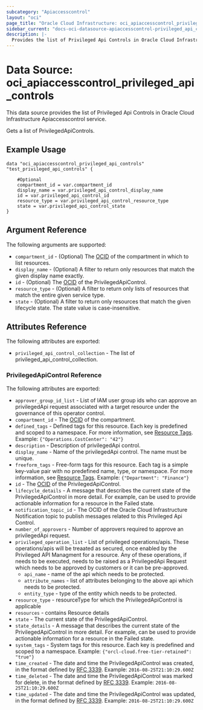 ```yaml
---
subcategory: "Apiaccesscontrol"
layout: "oci"
page_title: "Oracle Cloud Infrastructure: oci_apiaccesscontrol_privileged_api_controls"
sidebar_current: "docs-oci-datasource-apiaccesscontrol-privileged_api_controls"
description: |-
  Provides the list of Privileged Api Controls in Oracle Cloud Infrastructure Apiaccesscontrol service
---
```


# Data Source: oci_apiaccesscontrol_privileged_api_controls
This data source provides the list of Privileged Api Controls in Oracle Cloud Infrastructure Apiaccesscontrol service.

Gets a list of PrivilegedApiControls.


## Example Usage

```hcl
data "oci_apiaccesscontrol_privileged_api_controls" "test_privileged_api_controls" {

	#Optional
	compartment_id = var.compartment_id
	display_name = var.privileged_api_control_display_name
	id = var.privileged_api_control_id
	resource_type = var.privileged_api_control_resource_type
	state = var.privileged_api_control_state
}
```

## Argument Reference

The following arguments are supported:

* `compartment_id` - (Optional) The [OCID](https://docs.cloud.oracle.com/iaas/Content/General/Concepts/identifiers.htm) of the compartment in which to list resources.
* `display_name` - (Optional) A filter to return only resources that match the given display name exactly.
* `id` - (Optional) The [OCID](https://docs.cloud.oracle.com/iaas/Content/General/Concepts/identifiers.htm) of the PrivilegedApiControl.
* `resource_type` - (Optional) A filter to return only lists of resources that match the entire given service type.
* `state` - (Optional) A filter to return only resources that match the given lifecycle state. The state value is case-insensitive. 


## Attributes Reference

The following attributes are exported:

* `privileged_api_control_collection` - The list of privileged_api_control_collection.

### PrivilegedApiControl Reference

The following attributes are exported:

* `approver_group_id_list` - List of IAM user group ids who can approve an privilegedApi request associated with a target resource under the governance of this operator control.
* `compartment_id` - The [OCID](https://docs.cloud.oracle.com/iaas/Content/General/Concepts/identifiers.htm) of the compartment.
* `defined_tags` - Defined tags for this resource. Each key is predefined and scoped to a namespace. For more information, see [Resource Tags](https://docs.cloud.oracle.com/iaas/Content/General/Concepts/resourcetags.htm).  Example: `{"Operations.CostCenter": "42"}` 
* `description` - Description of privilegedApi control.
* `display_name` - Name of the privilegedApi control. The name must be unique.
* `freeform_tags` - Free-form tags for this resource. Each tag is a simple key-value pair with no predefined name, type, or namespace. For more information, see [Resource Tags](https://docs.cloud.oracle.com/iaas/Content/General/Concepts/resourcetags.htm).  Example: `{"Department": "Finance"}` 
* `id` - The [OCID](https://docs.cloud.oracle.com/iaas/Content/General/Concepts/identifiers.htm) of the PrivilegedApiControl.
* `lifecycle_details` - A message that describes the current state of the PrivilegedApiControl in more detail. For example, can be used to provide actionable information for a resource in the Failed state. 
* `notification_topic_id` - The OCID of the Oracle Cloud Infrastructure Notification topic to publish messages related to this Privileged Api Control.
* `number_of_approvers` - Number of approvers required to approve an privilegedApi request.
* `privileged_operation_list` - List of privileged operations/apis. These operations/apis will be treaated as secured, once enabled by the Privileged API Managment for a resource. Any of these operations, if needs to be executed, needs to be raised as a PrivilegedApi Request which needs to be approved by customers or it can be pre-approved. 
	* `api_name` - name of the api which needs to be protected.
	* `attribute_names` - list of attributes belonging to the above api which needs to be protected.
	* `entity_type` - type of the entity which needs to be protected.
* `resource_type` - resourceType for which the PrivilegedApiControl is applicable
* `resources` - contains Resource details
* `state` - The current state of the PrivilegedApiControl.
* `state_details` - A message that describes the current state of the PrivilegedApiControl in more detail. For example, can be used to provide actionable information for a resource in the Failed state. 
* `system_tags` - System tags for this resource. Each key is predefined and scoped to a namespace.  Example: `{"orcl-cloud.free-tier-retained": "true"}` 
* `time_created` - The date and time the PrivilegedApiControl was created, in the format defined by [RFC 3339](https://tools.ietf.org/html/rfc3339).  Example: `2016-08-25T21:10:29.600Z` 
* `time_deleted` - The date and time the PrivilegedApiControl was marked for delete, in the format defined by [RFC 3339](https://tools.ietf.org/html/rfc3339).  Example: `2016-08-25T21:10:29.600Z` 
* `time_updated` - The date and time the PrivilegedApiControl was updated, in the format defined by [RFC 3339](https://tools.ietf.org/html/rfc3339).  Example: `2016-08-25T21:10:29.600Z` 

